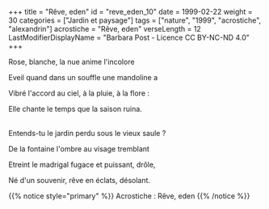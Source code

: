 +++
title = "Rêve, eden"
id = "reve_eden_10"
date = 1999-02-22
weight = 30
categories = ["Jardin et paysage"]
tags = ["nature", "1999", "acrostiche", "alexandrin"]
acrostiche = "Rêve, eden"
verseLength = 12
LastModifierDisplayName = "Barbara Post - Licence CC BY-NC-ND 4.0"
+++

Rose, blanche, la nue anime l'incolore

Eveil quand dans un souffle une mandoline a

Vibré l'accord au ciel, à la pluie, à la flore :

Elle chante le temps que la saison ruina.

 \
Entends-tu le jardin perdu sous le vieux saule ?

De la fontaine l'ombre au visage tremblant

Etreint le madrigal fugace et puissant, drôle,

Né d'un souvenir, rêve en éclats, désolant.

{{% notice style="primary" %}}
Acrostiche : Rêve, eden
{{% /notice %}}
